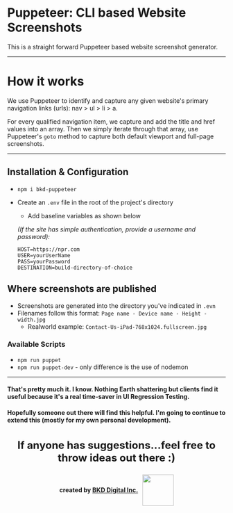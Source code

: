 # Puppeteer: CLI based Website Screenshots
This is a straight forward Puppeteer based website screenshot generator.
<hr />

# How it works

We use Puppeteer to identify and capture any given website's primary navigation links (urls): nav > ul > li > a.

For every qualified navigation item, we capture and add the title and href values into an array.
Then we simply iterate through that array, use Puppeteer's `goto` method to capture both default viewport and full-page screenshots.
<hr />

## Installation & Configuration
- `npm i bkd-puppeteer`
- Create an `.env` file in the root of the project's directory
  - Add baseline variables as shown below
  
  *(If the site has simple authentication, provide a username and password):*


  ```
  HOST=https://npr.com
  USER=yourUserName
  PASS=yourPassword
  DESTINATION=build-directory-of-choice
  ```

## Where screenshots are published
- Screenshots are generated into the directory you've indicated in `.evn`
- Filenames follow this format: `Page name - Device name - Height - width.jpg`
  - Realworld example: ```Contact-Us-iPad-768x1024.fullscreen.jpg```

### Available Scripts
- `npm run puppet`
- `npm run puppet-dev` - only difference is the use of nodemon

<hr />

#### That's pretty much it. I know. Nothing Earth shattering but clients find it useful because it's a real time-saver in UI Regression Testing.

#### Hopefully someone out there will find this helpful. I'm going to continue to extend this (mostly for my own personal development).


<p style="font-weight: 700; font-size: 24px; text-align: center; margin-top: 35px;">
 If anyone has suggestions...feel free to throw ideas out there :)
</p>

<div style="display: flex; justify-content: center; align-items: center;">

  <div style="font-weight: 700; padding-right: 10px;">
    created by <a href="//bkd.io" title="BKD Digital, Inc. BE. KNOW. DO">BKD Digital Inc.</a>
  </div>

  <div>
    <img src="https://bkd.io/wp-content/uploads/2016/09/VETERAN_OWNED_02_grande1-e1474132644460.png" style="width: 72px; max-width: 100%;">
  </div>

</div>

